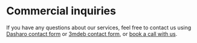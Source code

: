 # Commercial inquiries

If you have any questions about our services, feel free to contact us using
[Dasharo contact form](https://www.dasharo.com/pages/contact/) or
[3mdeb contact form](https://3mdeb.com/contact/), or [book a call with us](https://calendly.com/3mdeb/consulting-remote-meeting).

